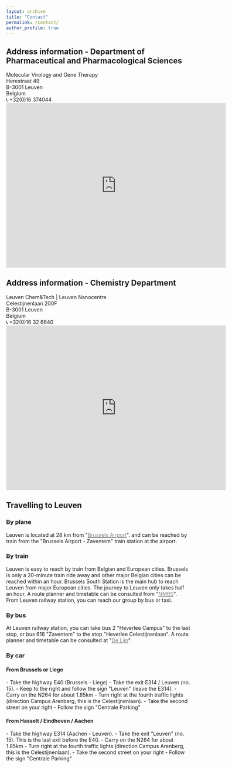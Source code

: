 ```yaml
---
layout: archive
title: "Contact"
permalink: /contact/
author_profile: true
---
```


<h2> Address information - Department of Pharmaceutical and Pharmacological Sciences </h2>
Molecular Virology and Gene Therapy <br>
Herestraat 49<br>
B-3001 Leuven<br>
Belgium <br>
&#128222; +32(0)16 374044

<iframe src="https://www.google.com/maps/embed?pb=!1m18!1m12!1m3!1d2517.3706006591246!2d4.670310515747!3d50.879850879536896!2m3!1f0!2f0!3f0!3m2!1i1024!2i768!4f13.1!3m3!1m2!1s0x47c160fc2d6d9e29%3A0xaf2df23df41cbc0a!2sO%26N%201%2C%20Herestraat%2049%2C%203001%20Leuven!5e0!3m2!1sen!2sbe!4v1601069337361!5m2!1sen!2sbe" width="600" height="450" frameborder="0" style="border:0;" allowfullscreen="" aria-hidden="false" tabindex="0"></iframe>

<h2> Address information - Chemistry Department</h2>
Leuven Chem&Tech | Leuven Nanocentre <br>
Celestijnenlaan 200F<br>
B-3001 Leuven<br>
Belgium <br>
&#128222; +32(0)16 32 6640

<iframe src="https://www.google.com/maps/embed?pb=!1m18!1m12!1m3!1d629.5634135404994!2d4.673826589505227!3d50.863503678837155!2m3!1f0!2f0!3f0!3m2!1i1024!2i768!4f13.1!3m3!1m2!1s0x47c161136e7d87ad%3A0x2c5795fc49d7df8b!2sDepartment%20of%20Chemistry!5e0!3m2!1sen!2sbe!4v1570908302750!5m2!1sen!2sbe" width="600" height="450" frameborder="0" style="border:0;" allowfullscreen=""></iframe>

<h2> Travelling to Leuven </h2>
<h3> By plane </h3>
Leuven is located at 28 km from "<a href="https://www.brusselsairport.be/en/passengers"><span style="color:gray">Brussels Airport</span></a>".
 and can be reached by train from the "Brussels Airport - Zaventem" train station at the airport.

<h3> By train </h3>
Leuven is easy to reach by train from Belgian and European cities.
Brussels is only a 20-minute train ride away and other major Belgian cities can be reached within an hour.
Brussels South Station is the main hub to reach Leuven from major European cities. The journey to Leuven only takes half an hour.
A route planner and timetable can be consulted from "<a href="https://www.belgiantrain.be/en"><span style="color:gray">NMBS</span></a>".
From Leuven railway station, you can reach our group by bus or taxi.

<h3> By bus </h3>
At Leuven railway station, you can take bus 2 "Heverlee Campus" to the last stop, or bus 616 "Zaventem" to the stop "Heverlee Celestijnenlaan".
A route planner and timetable can be consulted at "<a href="https://www.delijn.be/en/"><span style="color:gray">De Lijn</span></a>".
<h3> By car </h3>
<h4> From Brussels or Liege </h4>
- Take the highway E40 (Brussels - Liege)
- Take the exit E314 / Leuven (no. 15).
- Keep to the right and follow the sign "Leuven" (leave the E314).
- Carry on the N264 for about 1.85km
- Turn right at the fourth traffic lights (direction Campus Arenberg, this is the Celestijnenlaan).
- Take the second street on your right
- Follow the sign "Centrale Parking"

<h4>From Hasselt / Eindhoven / Aachen</h4>
- Take the highway E314 (Aachen - Leuven).
- Take the exit "Leuven" (no. 15). This is the last exit before the E40.
- Carry on the N264 for about 1.85km
- Turn right at the fourth traffic lights (direction Campus Arenberg, this is the Celestijnenlaan).
- Take the second street on your right
- Follow the sign "Centrale Parking"
